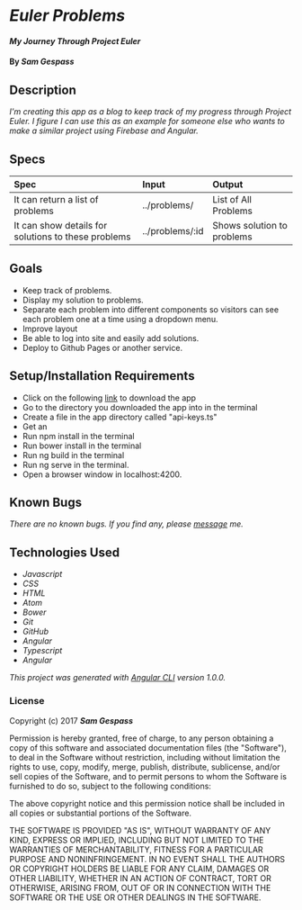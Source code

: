 # _Euler Problems_

#### _My Journey Through Project Euler_

#### By _**Sam Gespass**_

## Description

_I'm creating this app as a blog to keep track of my progress through Project Euler. I figure I can use this as an example for someone else who wants to make a similar project using Firebase and Angular._

## Specs

| Spec | Input | Output |
| :-------------     | :------------- | :------------- |
| It can return a list of problems | ../problems/ | List of All Problems |
| It can show details for solutions to these problems | ../problems/:id | Shows solution to problems |

## Goals

* Keep track of problems.
* Display my solution to problems.
* Separate each problem into different components so visitors can see each problem one at a time using a dropdown menu.
* Improve layout
* Be able to log into site and easily add solutions.
* Deploy to Github Pages or another service.

## Setup/Installation Requirements

* Click on the following [link](https://github.com/darthtoad/Euler-Problems) to download the app
* Go to the directory you downloaded the app into in the terminal
* Create a file in the app directory called "api-keys.ts"
* Get an
* Run npm install in the terminal
* Run bower install in the terminal
* Run ng build in the terminal
* Run ng serve in the terminal.
* Open a browser window in localhost:4200.

## Known Bugs

_There are no known bugs. If you find any, please [message](mailto:darth.toad@gmail.com) me._

## Technologies Used

* _Javascript_
* _CSS_
* _HTML_
* _Atom_
* _Bower_
* _Git_
* _GitHub_
* _Angular_
* _Typescript_
* _Angular_

_This project was generated with [Angular CLI](https://github.com/angular/angular-cli) version 1.0.0._

### License

Copyright (c) 2017 ****_Sam Gespass_****

Permission is hereby granted, free of charge, to any person obtaining a copy of this software and associated documentation files (the "Software"), to deal in the Software without restriction, including without limitation the rights to use, copy, modify, merge, publish, distribute, sublicense, and/or sell copies of the Software, and to permit persons to whom the Software is furnished to do so, subject to the following conditions:

The above copyright notice and this permission notice shall be included in all copies or substantial portions of the Software.

THE SOFTWARE IS PROVIDED "AS IS", WITHOUT WARRANTY OF ANY KIND, EXPRESS OR IMPLIED, INCLUDING BUT NOT LIMITED TO THE WARRANTIES OF MERCHANTABILITY, FITNESS FOR A PARTICULAR PURPOSE AND NONINFRINGEMENT. IN NO EVENT SHALL THE AUTHORS OR COPYRIGHT HOLDERS BE LIABLE FOR ANY CLAIM, DAMAGES OR OTHER LIABILITY, WHETHER IN AN ACTION OF CONTRACT, TORT OR OTHERWISE, ARISING FROM, OUT OF OR IN CONNECTION WITH THE SOFTWARE OR THE USE OR OTHER DEALINGS IN THE SOFTWARE.

